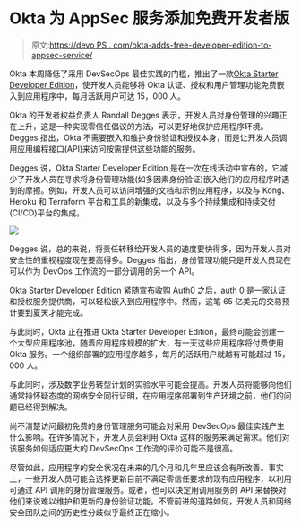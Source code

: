 # Okta 为 AppSec 服务添加免费开发者版

> 原文:[https://devo PS . com/okta-adds-free-developer-edition-to-appsec-service/](https://devops.com/okta-adds-free-developer-edition-to-appsec-service/)

Okta 本周降低了采用 DevSecOps 最佳实践的门槛，推出了一款[Okta Starter Developer Edition](https://www.businesswire.com/news/home/20210406005365/en/The-New-Okta-Developer-Experience-Secure-Applications-APIs-and-Infrastructure)，使开发人员能够将 Okta 认证、授权和用户管理功能免费嵌入到应用程序中，每月活跃用户可达 15，000 人。

Okta 的开发者权益负责人 Randall Degges 表示，开发人员对身份管理的兴趣正在上升，这是一种实现零信任倡议的方法，可以更好地保护应用程序环境。Degges 指出，Okta 不需要嵌入和维护身份验证和授权本身，而是让开发人员调用应用编程接口(API)来访问按需提供这些功能的服务。

Degges 说，Okta Starter Developer Edition 是在一次在线活动中宣布的，它减少了开发人员在寻求将身份管理功能(如多因素身份验证)嵌入他们的应用程序时遇到的摩擦。例如，开发人员可以访问增强的文档和示例应用程序，以及与 Kong、Heroku 和 Terraform 平台和工具的新集成，以及与多个持续集成和持续交付(CI/CD)平台的集成。

![](../Images/40fcaaa9b8ad8f5c015e4d1d26ecb8ee.png)

Degges 说，总的来说，将责任转移给开发人员的速度要快得多，因为开发人员对安全性的重视程度现在要高得多。Degges 指出，身份管理功能只是开发人员现在可以作为 DevOps 工作流的一部分调用的另一个 API。

Okta Starter Developer Edition 紧随[宣布收购 Auth0](https://securityboulevard.com/2021/03/okta-acquisition-of-auth0-signals-devsecops-shift-left/) 之后，auth 0 是一家认证和授权服务提供商，可以轻松嵌入到应用程序中。然而，这笔 65 亿美元的交易预计要到夏天才能完成。

与此同时，Okta 正在推进 Okta Starter Developer Edition，最终可能会创建一个大型应用程序池，随着应用程序规模的扩大，有一天这些应用程序将付费使用 Okta 服务。一个组织部署的应用程序越多，每月的活跃用户就越有可能超过 15，000 人。

与此同时，涉及数字业务转型计划的实验水平可能会提高。开发人员将能够向他们通常持怀疑态度的网络安全同行证明，在应用程序部署到生产环境之前，他们的问题已经得到解决。

尚不清楚访问最初免费的身份管理服务可能会对采用 DevSecOps 最佳实践产生什么影响。在许多情况下，开发人员会利用 Okta 这样的服务来满足需求。他们对该服务如何适应更大的 DevSecOps 工作流的评价可能不是很高。

尽管如此，应用程序的安全状况在未来的几个月和几年里应该会有所改善。事实上，一些开发人员可能会选择更新目前不满足零信任要求的现有应用程序，以利用可通过 API 调用的身份管理服务。或者，也可以决定用调用服务的 API 来替换对他们来说难以维护和更新的身份验证功能。不管前进的道路如何，开发人员和网络安全团队之间的历史性分歧似乎最终正在缩小。